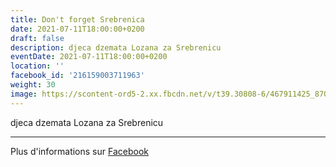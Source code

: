 ```yaml
---
title: Don't forget Srebrenica
date: 2021-07-11T18:00:00+0200
draft: false
description: djeca dzemata Lozana za Srebrenicu
eventDate: 2021-07-11T18:00:00+0200
location: ''
facebook_id: '216159003711963'
weight: 30
image: https://scontent-ord5-2.xx.fbcdn.net/v/t39.30808-6/467911425_8702124949883247_8451066247417132989_n.jpg?_nc_cat=103&ccb=1-7&_nc_sid=9e60e4&_nc_ohc=0skPSIYRuFwQ7kNvwGMQMfF&_nc_oc=AdnJbw5GhupIWZsZb0nOgSh4A8AsiGRPJQPravW5F30co_eBtFZ92JaS-qQVbYfoNVw&_nc_zt=23&_nc_ht=scontent-ord5-2.xx&edm=ABTKTjYEAAAA&_nc_gid=VwIOYPOzZac8DwUFc89y_Q&oh=00_AfVHxvhiaoOMd2eBkIqU3T-gjN6K7Sk9Tj9ANfDRD4C1uw&oe=68BAFA59
---
```


djeca dzemata Lozana za Srebrenicu

---

Plus d'informations sur [Facebook](https://facebook.com/events/216159003711963)